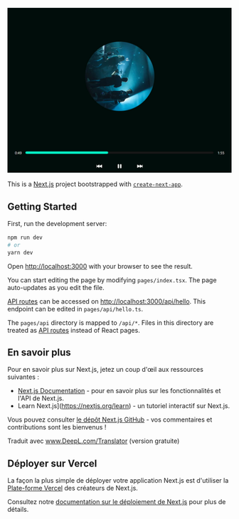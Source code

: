 ![alt text](https://raw.githubusercontent.com/BenBktech/Audio-Player-in-NextJS-Typescript/main/public/screenshot.jpg)

This is a [Next.js](https://nextjs.org/) project bootstrapped with [`create-next-app`](https://github.com/vercel/next.js/tree/canary/packages/create-next-app).

## Getting Started

First, run the development server:

```bash
npm run dev
# or
yarn dev
```

Open [http://localhost:3000](http://localhost:3000) with your browser to see the result.

You can start editing the page by modifying `pages/index.tsx`. The page auto-updates as you edit the file.

[API routes](https://nextjs.org/docs/api-routes/introduction) can be accessed on [http://localhost:3000/api/hello](http://localhost:3000/api/hello). This endpoint can be edited in `pages/api/hello.ts`.

The `pages/api` directory is mapped to `/api/*`. Files in this directory are treated as [API routes](https://nextjs.org/docs/api-routes/introduction) instead of React pages.

## En savoir plus

Pour en savoir plus sur Next.js, jetez un coup d'œil aux ressources suivantes :

- [Next.js Documentation](https://nextjs.org/docs) - pour en savoir plus sur les fonctionnalités et l'API de Next.js.
- Learn Next.js](https://nextjs.org/learn) - un tutoriel interactif sur Next.js.

Vous pouvez consulter [le dépôt Next.js GitHub](https://github.com/vercel/next.js/) - vos commentaires et contributions sont les bienvenus !


Traduit avec www.DeepL.com/Translator (version gratuite)

## Déployer sur Vercel

La façon la plus simple de déployer votre application Next.js est d'utiliser la [Plate-forme Vercel](https://vercel.com/new?utm_medium=default-template&filter=next.js&utm_source=create-next-app&utm_campaign=create-next-app-readme) des créateurs de Next.js.

Consultez notre [documentation sur le déploiement de Next.js](https://nextjs.org/docs/deployment) pour plus de détails.


